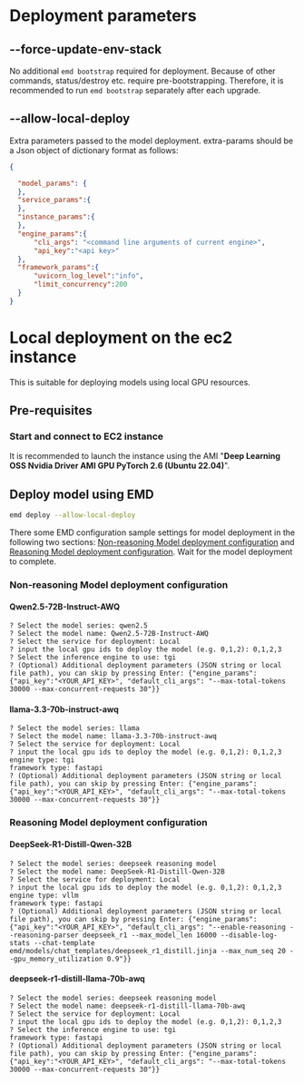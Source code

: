 
# Deployment parameters

## --force-update-env-stack
No additional ```emd bootstrap``` required for deployment. Because of other commands, status/destroy etc. require pre-bootstrapping. Therefore, it is recommended to run ```emd bootstrap``` separately after each upgrade.

## --allow-local-deploy
Extra parameters passed to the model deployment. extra-params should be a Json object of dictionary format as follows:

```json
{

  "model_params": {
  },
  "service_params":{
  },
  "instance_params":{
  },
  "engine_params":{
      "cli_args": "<command line arguments of current engine>",
      "api_key":"<api key>"
  },
  "framework_params":{
      "uvicorn_log_level":"info",
      "limit_concurrency":200
  }
}
```



# Local deployment on the ec2 instance

This is suitable for deploying models using local GPU resources.

## Pre-requisites

### Start and connect to EC2 instance

It is recommended to launch the instance using the AMI "**Deep Learning OSS Nvidia Driver AMI GPU PyTorch 2.6 (Ubuntu 22.04)**".


## Deploy model using EMD

```sh
emd deploy --allow-local-deploy
```

There some EMD configuration sample settings for model deployment in the following two sections: [Non-reasoning Model deployment configuration](#non-reasoning-model-deployment-configuration) and [Reasoning Model deployment configuration](#reasoning-model-deployment-configuration). 
Wait for the model deployment to complete.

### Non-reasoning Model deployment configuration

#### Qwen2.5-72B-Instruct-AWQ

```
? Select the model series: qwen2.5
? Select the model name: Qwen2.5-72B-Instruct-AWQ
? Select the service for deployment: Local
? input the local gpu ids to deploy the model (e.g. 0,1,2): 0,1,2,3
? Select the inference engine to use: tgi
? (Optional) Additional deployment parameters (JSON string or local file path), you can skip by pressing Enter: {"engine_params":{"api_key":"<YOUR_API_KEY>", "default_cli_args": "--max-total-tokens 30000 --max-concurrent-requests 30"}}
```

#### llama-3.3-70b-instruct-awq
```
? Select the model series: llama
? Select the model name: llama-3.3-70b-instruct-awq
? Select the service for deployment: Local
? input the local gpu ids to deploy the model (e.g. 0,1,2): 0,1,2,3
engine type: tgi
framework type: fastapi
? (Optional) Additional deployment parameters (JSON string or local file path), you can skip by pressing Enter: {"engine_params":{"api_key":"<YOUR_API_KEY>", "default_cli_args": "--max-total-tokens 30000 --max-concurrent-requests 30"}}
```

### Reasoning Model deployment configuration

#### DeepSeek-R1-Distill-Qwen-32B
```
? Select the model series: deepseek reasoning model
? Select the model name: DeepSeek-R1-Distill-Qwen-32B
? Select the service for deployment: Local
? input the local gpu ids to deploy the model (e.g. 0,1,2): 0,1,2,3
engine type: vllm
framework type: fastapi
? (Optional) Additional deployment parameters (JSON string or local file path), you can skip by pressing Enter: {"engine_params":{"api_key":"<YOUR_API_KEY>", "default_cli_args": "--enable-reasoning --reasoning-parser deepseek_r1 --max_model_len 16000 --disable-log-stats --chat-template emd/models/chat_templates/deepseek_r1_distill.jinja --max_num_seq 20 --gpu_memory_utilization 0.9"}}
```

#### deepseek-r1-distill-llama-70b-awq

```
? Select the model series: deepseek reasoning model
? Select the model name: deepseek-r1-distill-llama-70b-awq
? Select the service for deployment: Local
? input the local gpu ids to deploy the model (e.g. 0,1,2): 0,1,2,3
? Select the inference engine to use: tgi
framework type: fastapi
? (Optional) Additional deployment parameters (JSON string or local file path), you can skip by pressing Enter: {"engine_params":{"api_key":"<YOUR_API_KEY>", "default_cli_args": "--max-total-tokens 30000 --max-concurrent-requests 30"}}
```